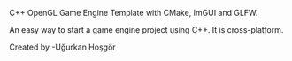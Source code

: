 C++ OpenGL Game Engine Template with CMake, ImGUI and GLFW.

An easy way to start a game engine project using C++. It is cross-platform.

Created by -Uğurkan Hoşgör
